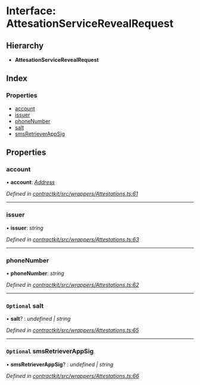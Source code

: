 # Interface: AttesationServiceRevealRequest

## Hierarchy

* **AttesationServiceRevealRequest**

## Index

### Properties

* [account](_wrappers_attestations_.attesationservicerevealrequest.md#account)
* [issuer](_wrappers_attestations_.attesationservicerevealrequest.md#issuer)
* [phoneNumber](_wrappers_attestations_.attesationservicerevealrequest.md#phonenumber)
* [salt](_wrappers_attestations_.attesationservicerevealrequest.md#optional-salt)
* [smsRetrieverAppSig](_wrappers_attestations_.attesationservicerevealrequest.md#optional-smsretrieverappsig)

## Properties

###  account

• **account**: *[Address](../modules/_base_.md#address)*

*Defined in [contractkit/src/wrappers/Attestations.ts:61](https://github.com/celo-org/celo-monorepo/blob/master/packages/contractkit/src/wrappers/Attestations.ts#L61)*

___

###  issuer

• **issuer**: *string*

*Defined in [contractkit/src/wrappers/Attestations.ts:63](https://github.com/celo-org/celo-monorepo/blob/master/packages/contractkit/src/wrappers/Attestations.ts#L63)*

___

###  phoneNumber

• **phoneNumber**: *string*

*Defined in [contractkit/src/wrappers/Attestations.ts:62](https://github.com/celo-org/celo-monorepo/blob/master/packages/contractkit/src/wrappers/Attestations.ts#L62)*

___

### `Optional` salt

• **salt**? : *undefined | string*

*Defined in [contractkit/src/wrappers/Attestations.ts:65](https://github.com/celo-org/celo-monorepo/blob/master/packages/contractkit/src/wrappers/Attestations.ts#L65)*

___

### `Optional` smsRetrieverAppSig

• **smsRetrieverAppSig**? : *undefined | string*

*Defined in [contractkit/src/wrappers/Attestations.ts:66](https://github.com/celo-org/celo-monorepo/blob/master/packages/contractkit/src/wrappers/Attestations.ts#L66)*
